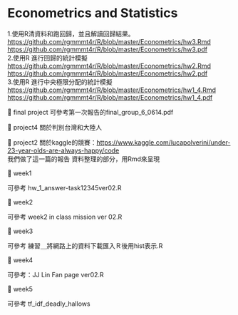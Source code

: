 # Econometrics and Statistics  
1.使用R清資料和跑回歸，並且解讀回歸結果。  
https://github.com/rgmmmt4r/R/blob/master/Econometrics/hw3.Rmd  
https://github.com/rgmmmt4r/R/blob/master/Econometrics/hw3.pdf  
2.使用R 進行回歸的統計模擬  
https://github.com/rgmmmt4r/R/blob/master/Econometrics/hw2.Rmd  
https://github.com/rgmmmt4r/R/blob/master/Econometrics/hw2.pdf  
3.使用R 進行中央極限分配的統計模擬  
https://github.com/rgmmmt4r/R/blob/master/Econometrics/hw1_4.Rmd  
https://github.com/rgmmmt4r/R/blob/master/Econometrics/hw1_4.pdf  



:school_satchel:
final project
可參考第一次報告的final_group_6_0614.pdf


:school_satchel:
project4
關於判別台灣和大陸人

:school_satchel:
project2
關於kaggle的競賽：https://www.kaggle.com/lucapolverini/under-23-year-olds-are-always-happy/code  
我們做了這一篇的報告
資料整理的部分，用Rmd來呈現


:school_satchel:
week1

可參考 hw_1_answer-task12345ver02.R

:school_satchel:
week2


可參考 week2 in class mission ver 02.R

:school_satchel:
week3

可參考 練習＿將網路上的資料下載匯入Ｒ後用hist表示.R

:school_satchel:
week4

可參考：JJ Lin Fan page ver02.R

:school_satchel:
week5

可參考 tf_idf_deadly_hallows 






